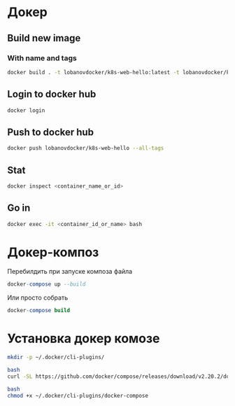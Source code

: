 # Докер

## Build new image

### With name and tags

```bash
docker build . -t lobanovdocker/k8s-web-hello:latest -t lobanovdocker/k8s-web-hello:2.0.0
```

## Login to docker hub

```bash
docker login
```
## Push to docker hub

```bash
docker push lobanovdocker/k8s-web-hello --all-tags
```

## Stat

```bash
docker inspect <container_name_or_id>
```

## Go in

```bash
docker exec -it <container_id_or_name> bash
```
# Докер-композ

Перебилдить при запуске композа файла

```sql
docker-compose up --build
```

Или просто собрать 

```sql
docker-compose build
```

# Установка докер комозе

```bash
mkdir -p ~/.docker/cli-plugins/

bash
curl -SL https://github.com/docker/compose/releases/download/v2.20.2/docker-compose-linux-x86_64 -o ~/.docker/cli-plugins/docker-compose

bash
chmod +x ~/.docker/cli-plugins/docker-compose
```